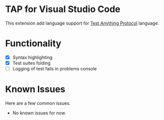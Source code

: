 # TAP for Visual Studio Code

This extension add language support for [Test Anything Protocol](https://testanything.org/) language.

# Functionality

* [x] Syntax highlighting
* [x] Test suites folding
* [ ] Logging of test fails in problems console

# Known Issues

Here are a few common issues.

* No known issues for now.
